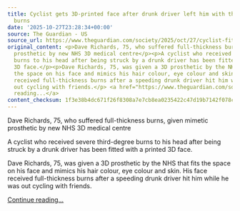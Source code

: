 ```yaml
---
title: Cyclist gets 3D-printed face after drunk driver left him with third-degree
  burns
date: '2025-10-27T23:28:34+00:00'
source: The Guardian - US
source_url: https://www.theguardian.com/society/2025/oct/27/cyclist-fitted-with-printed-3d-face-after-drunk-driver-left-him-with-third-degree-burns
original_content: <p>Dave Richards, 75, who suffered full-thickness burns, given mimetic
  prosthetic by new NHS 3D medical centre</p><p>A cyclist who received severe third-degree
  burns to his head after being struck by a drunk driver has been fitted with a printed
  3D face.</p><p>Dave Richards, 75, was given a 3D prosthetic by the NHS that fits
  the space on his face and mimics his hair colour, eye colour and skin. His face
  received full-thickness burns after a speeding drunk driver hit him while he was
  out cycling with friends.</p> <a href="https://www.theguardian.com/society/2025/oct/27/cyclist-fitted-with-printed-3d-face-after-drunk-driver-left-him-with-third-degree-burns">Continue
  reading...</a>
content_checksum: 1f3e38b4dc671f26f8308a7e7cb8ea0235422c47d19b7142f078ce54e9233181
---
```


Dave Richards, 75, who suffered full-thickness burns, given mimetic prosthetic by new NHS 3D medical centre

A cyclist who received severe third-degree burns to his head after being struck by a drunk driver has been fitted with a printed 3D face.

Dave Richards, 75, was given a 3D prosthetic by the NHS that fits the space on his face and mimics his hair colour, eye colour and skin. His face received full-thickness burns after a speeding drunk driver hit him while he was out cycling with friends.

 [Continue reading...](https://www.theguardian.com/society/2025/oct/27/cyclist-fitted-with-printed-3d-face-after-drunk-driver-left-him-with-third-degree-burns)
